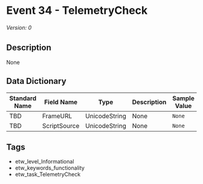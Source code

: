 # Event 34 - TelemetryCheck
###### Version: 0

## Description
None

## Data Dictionary
|Standard Name|Field Name|Type|Description|Sample Value|
|---|---|---|---|---|
|TBD|FrameURL|UnicodeString|None|`None`|
|TBD|ScriptSource|UnicodeString|None|`None`|

## Tags
* etw_level_Informational
* etw_keywords_functionality
* etw_task_TelemetryCheck